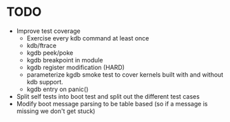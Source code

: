 TODO
====

 * Improve test coverage
   - Exercise every kdb command at least once
   - kdb/ftrace
   - kgdb peek/poke
   - kgdb breakpoint in module
   - kgdb register modification (HARD)
   - parameterize kgdb smoke test to cover kernels built with and
     without kdb support.
   - kgdb entry on panic()
 * Split self tests into boot test and split out the different test
   cases
 * Modify boot message parsing to be table based (so if a message is
   missing we don't get stuck)
